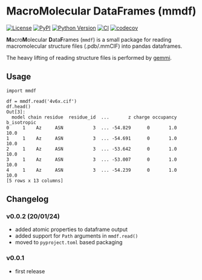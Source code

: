 # MacroMolecular DataFrames (mmdf)

[![License](https://img.shields.io/pypi/l/mmdf.svg?color=green)](https://github.com/teamtomo/mmdf/raw/main/LICENSE)
[![PyPI](https://img.shields.io/pypi/v/mmdf.svg?color=green)](https://pypi.org/project/mmdf)
[![Python Version](https://img.shields.io/pypi/pyversions/mmdf.svg?color=green)](https://python.org)
[![CI](https://github.com/teamtomo/mmdf/actions/workflows/ci.yml/badge.svg)](https://github.com/teamtomo/mmdf/actions/workflows/ci.yml)
[![codecov](https://codecov.io/gh/teamtomo/mmdf/branch/main/graph/badge.svg)](https://codecov.io/gh/teamtomo/mmdf)

**M**acro**M**olecular **D**ata**F**rames (`mmdf`) is a small package for reading macromolecular structure files
(.pdb/.mmCIF) into pandas dataframes.

The heavy lifting of reading structure files is performed by [gemmi](https://gemmi.readthedocs.io/en/latest/).

## Usage

```ipython
import mmdf

df = mmdf.read('4v6x.cif')
df.head()
Out[3]: 
  model chain residue  residue_id  ...       z charge occupancy  b_isotropic
0     1    Az     ASN           3  ... -54.829      0       1.0         10.0
1     1    Az     ASN           3  ... -54.691      0       1.0         10.0
2     1    Az     ASN           3  ... -53.642      0       1.0         10.0
3     1    Az     ASN           3  ... -53.007      0       1.0         10.0
4     1    Az     ASN           3  ... -54.239      0       1.0         10.0
[5 rows x 13 columns]
```

## Changelog

### v0.0.2 (20/01/24)
- added atomic properties to dataframe output
- added support for `Path` arguments in `mmdf.read()`
- moved to `pyproject.toml` based packaging

### v0.0.1
- first release